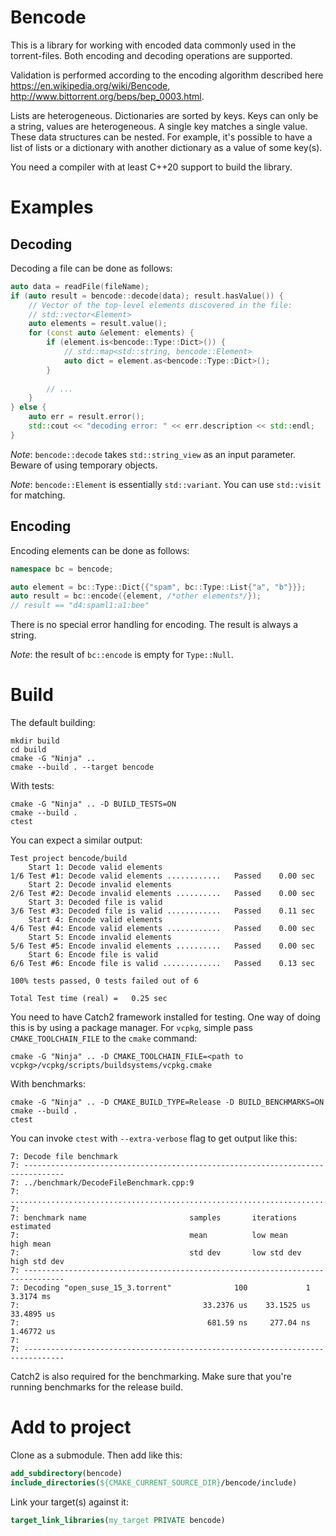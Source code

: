 # Bencode

This is a library for working with encoded data commonly used in the torrent-files.
Both encoding and decoding operations are supported. 

Validation is performed according to the encoding algorithm
described here https://en.wikipedia.org/wiki/Bencode, http://www.bittorrent.org/beps/bep_0003.html. 

Lists are heterogeneous. Dictionaries are sorted by keys. Keys can only be a string, 
values are heterogeneous. A single key matches a single value. These data structures 
can be nested. For example, it's possible to have a list of lists or a dictionary with 
another dictionary as a value of some key(s).

You need a compiler with at least C++20 support to build the library.

# Examples

## Decoding
Decoding a file can be done as follows:
```c++
auto data = readFile(fileName);
if (auto result = bencode::decode(data); result.hasValue()) {
    // Vector of the top-level elements discovered in the file:
    // std::vector<Element>
    auto elements = result.value();
    for (const auto &element: elements) {
        if (element.is<bencode::Type::Dict>()) {
            // std::map<std::string, bencode::Element>
            auto dict = element.as<bencode::Type::Dict>();
        }
        
        // ... 
    }
} else {
    auto err = result.error();
    std::cout << "decoding error: " << err.description << std::endl;
}
```
*Note*: `bencode::decode` takes `std::string_view` as an input parameter. Beware of using temporary objects.

*Note*: `bencode::Element` is essentially `std::variant`. You can use `std::visit` for matching.

## Encoding

Encoding elements can be done as follows:
```c++
namespace bc = bencode;

auto element = bc::Type::Dict{{"spam", bc::Type::List{"a", "b"}}};
auto result = bc::encode({element, /*other elements*/}); 
// result == "d4:spaml1:a1:bee"
```
There is no special error handling for encoding. The result is always a string. 

*Note*: the result of `bc::encode` is empty for `Type::Null`.

# Build

The default building:
```shell
mkdir build
cd build
cmake -G "Ninja" ..
cmake --build . --target bencode
```

With tests:
```shell
cmake -G "Ninja" .. -D BUILD_TESTS=ON
cmake --build .
ctest
```
You can expect a similar output:
```shell
Test project bencode/build
    Start 1: Decode valid elements
1/6 Test #1: Decode valid elements ............   Passed    0.00 sec
    Start 2: Decode invalid elements
2/6 Test #2: Decode invalid elements ..........   Passed    0.00 sec
    Start 3: Decoded file is valid
3/6 Test #3: Decoded file is valid ............   Passed    0.11 sec
    Start 4: Encode valid elements
4/6 Test #4: Encode valid elements ............   Passed    0.00 sec
    Start 5: Encode invalid elements
5/6 Test #5: Encode invalid elements ..........   Passed    0.00 sec
    Start 6: Encode file is valid
6/6 Test #6: Encode file is valid .............   Passed    0.13 sec

100% tests passed, 0 tests failed out of 6

Total Test time (real) =   0.25 sec
```

You need to have Catch2 framework installed for testing. One way of doing this is 
by using a package manager. For `vcpkg`, simple pass `CMAKE_TOOLCHAIN_FILE` to the `cmake` command:
```shell
cmake -G "Ninja" .. -D CMAKE_TOOLCHAIN_FILE=<path to vcpkg>/vcpkg/scripts/buildsystems/vcpkg.cmake
```

With benchmarks:
```shell
cmake -G "Ninja" .. -D CMAKE_BUILD_TYPE=Release -D BUILD_BENCHMARKS=ON
cmake --build .
ctest
```
You can invoke `ctest` with `--extra-verbose` flag to get output like this:
```shell
7: Decode file benchmark
7: -------------------------------------------------------------------------------
7: ../benchmark/DecodeFileBenchmark.cpp:9
7: ...............................................................................
7: 
7: benchmark name                       samples       iterations    estimated
7:                                      mean          low mean      high mean
7:                                      std dev       low std dev   high std dev
7: -------------------------------------------------------------------------------
7: Decoding "open_suse_15_3.torrent"              100             1     3.3174 ms 
7:                                         33.2376 us    33.1525 us    33.4895 us 
7:                                          681.59 ns     277.04 ns    1.46772 us                                                                             
7: 
7: -------------------------------------------------------------------------------
```

Catch2 is also required for the benchmarking. Make sure that you're running benchmarks for the release build.

# Add to project

Clone as a submodule. Then add like this:

```cmake
add_subdirectory(bencode)
include_directories(${CMAKE_CURRENT_SOURCE_DIR}/bencode/include)
```

Link your target(s) against it:
```cmake
target_link_libraries(my_target PRIVATE bencode)
```
